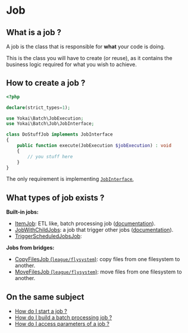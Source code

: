 # Job

## What is a job ?

A job is the class that is responsible for **what** your code is doing.

This is the class you will have to create (or reuse),
as it contains the business logic required for what you wish to achieve.

## How to create a job ?

```php
<?php

declare(strict_types=1);

use Yokai\Batch\JobExecution;
use Yokai\Batch\Job\JobInterface;

class DoStuffJob implements JobInterface
{
    public function execute(JobExecution $jobExecution) : void
    {
        // you stuff here
    }
}
```

The only requirement is implementing [`JobInterface`](../../src/Job/JobInterface.php),

## What types of job exists ?

**Built-in jobs:**
- [ItemJob](../../src/Job/Item/ItemJob.php):
  ETL like, batch processing job ([documentation](item-job.md)).
- [JobWithChildJobs](../../src/Job/JobWithChildJobs.php):
  a job that trigger other jobs ([documentation](job-with-children.md)).
- [TriggerScheduledJobsJob](../../src/Trigger/TriggerScheduledJobsJob.php):

**Jobs from bridges:**
- [CopyFilesJob (`league/flysystem`)](https://github.com/yokai-php/batch-league-flysystem/blob/0.x/src/Job/CopyFilesJob.php):
  copy files from one filesystem to another.
- [MoveFilesJob (`league/flysystem`)](https://github.com/yokai-php/batch-league-flysystem/blob/0.x/src/Job/MoveFilesJob.php):
  move files from one filesystem to another.

## On the same subject

- [How do I start a job ?](job-launcher.md)
- [How do I build a batch processing job ?](item-job.md)
- [How do I access parameters of a job ?](job-parameter-accessor.md)
